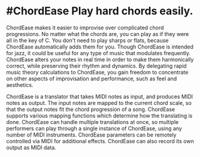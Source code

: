 #ChordEase
Play hard chords easily.
========================

ChordEase makes it easier to improvise over complicated chord progressions. No matter what the chords are, you can play as if they were all in the key of C. You don't need to play sharps or flats, because ChordEase automatically adds them for you. Though ChordEase is intended for jazz, it could be useful for any type of music that modulates frequently. ChordEase alters your notes in real time in order to make them harmonically correct, while preserving their rhythm and dynamics. By delegating rapid music theory calculations to ChordEase, you gain freedom to concentrate on other aspects of improvisation and performance, such as feel and aesthetics.

ChordEase is a translator that takes MIDI notes as input, and produces MIDI notes as output. The input notes are mapped to the current chord scale, so that the output notes fit the chord progression of a song. ChordEase supports various mapping functions which determine how the translating is done. ChordEase can handle multiple translations at once, so multiple performers can play through a single instance of ChordEase, using any number of MIDI instruments. ChordEase parameters can be remotely controlled via MIDI for additional effects. ChordEase can also record its own output as MIDI data. 